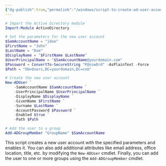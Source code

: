 ```yaml
---
{"dg-publish":true,"permalink":"/windows/script-to-create-ad-user-accounts/","tags":["public","ai","ad"],"noteIcon":"1","created":"2024-08-03T14:53:21.341+02:00","updated":"2023-04-03T17:59:15.000+02:00"}
---
```




```powershell
# Import the Active Directory module
Import-Module ActiveDirectory

# Set the parameters for the new user account
$SamAccountName = "jdoe"
$FirstName = "John"
$LastName = "Doe"
$DisplayName = "$FirstName $LastName"
$UserPrincipalName = "$SamAccountName@yourdomain.com"
$Password = ConvertTo-SecureString "P@ssw0rd" -AsPlainText -Force
$Path = "OU=Users,DC=yourdomain,DC=com"

# Create the new user account
New-ADUser `
    -SamAccountName $SamAccountName `
    -UserPrincipalName $UserPrincipalName `
    -DisplayName $DisplayName `
    -GivenName $FirstName `
    -Surname $LastName `
    -AccountPassword $Password `
    -Enabled $true `
    -Path $Path

# Add the user to a group
Add-ADGroupMember "GroupName" $SamAccountName
```

This script creates a new user account with the specified parameters and enables it. You can also add additional attributes like email address, office location, title, etc. by modifying the `New-ADUser` cmdlet. Finally, you can add the user to one or more groups using the `Add-ADGroupMember` cmdlet.